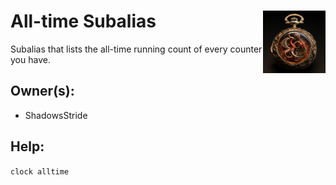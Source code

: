 <h1>All-time Subalias<img align="right" src="../main.png" width="100px"></h1>

Subalias that lists the all-time running count of every counter you have.

## Owner(s):
- ShadowsStride

## Help:
`clock alltime`
